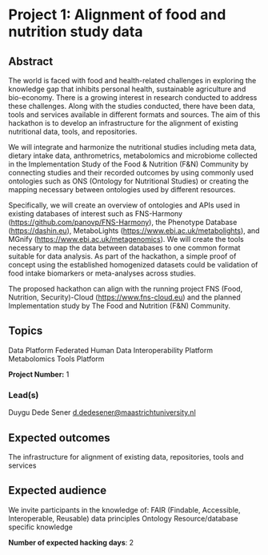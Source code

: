 # Project 1: Alignment of food and nutrition study data

## Abstract

The world is faced with food and health-related challenges in exploring the knowledge gap that inhibits personal health, sustainable agriculture and bio-economy. There is a growing interest in research conducted to address these challenges. Along with the studies conducted, there have been data, tools and services available in different formats and sources. The aim of this hackathon is to develop an infrastructure for the alignment of existing nutritional data, tools, and repositories.

We will integrate and harmonize the nutritional studies including meta data, dietary intake data, anthrometrics, metabolomics and microbiome collected in the Implementation Study of the Food & Nutrition (F&N) Community by connecting studies and their recorded outcomes by using commonly used ontologies such as ONS (Ontology for Nutritional Studies) or creating the mapping necessary between ontologies used by different resources. 

Specifically, we will create an overview of ontologies and APIs used in existing databases of interest such as FNS-Harmony (https://github.com/panovp/FNS-Harmony), the Phenotype Database (https://dashin.eu), MetaboLights (https://www.ebi.ac.uk/metabolights), and MGnify (https://www.ebi.ac.uk/metagenomics). We will create the tools necessary to map the data between databases to one common format suitable for data analysis. As part of the hackathon, a simple proof of concept using the established homogenized datasets could be validation of food intake biomarkers or meta-analyses across studies.

The proposed hackathon can align with the running project FNS (Food, Nutrition, Security)-Cloud (https://www.fns-cloud.eu) and the planned Implementation study by The Food and Nutrition (F&N) Community.

## Topics

Data Platform
Federated Human Data
Interoperability Platform
Metabolomics
Tools Platform

**Project Number:** 1

### Lead(s)

Duygu Dede Sener
d.dedesener@maastrichtuniversity.nl

## Expected outcomes

The infrastructure for alignment of existing data, repositories, tools and services

## Expected audience

We invite participants in the knowledge of:
FAIR (Findable, Accessible, Interoperable, Reusable) data principles
Ontology
Resource/database specific knowledge

**Number of expected hacking days**: 2

